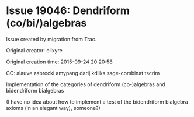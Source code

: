 # Issue 19046: Dendriform (co/bi/)algebras

Issue created by migration from Trac.

Original creator: elixyre

Original creation time: 2015-09-24 20:20:58

CC:  alauve zabrocki amypang darij kdilks sage-combinat tscrim

Implementation of the categories of dendriform (co-)algebras and bidendriform bialgebras

(I have no idea about how to implement a test of the  bidendriform bialgebra axioms (in an elegant way), someone?)
